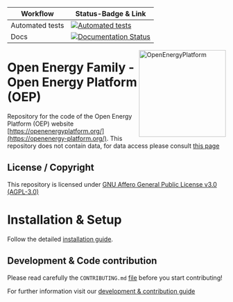 <!--
SPDX-FileCopyrightText: 2025 Adel Memariani <https://github.com/adelmemariani> © Otto-von-Guericke-Universität Magdeburg
SPDX-FileCopyrightText: 2025 Pierre Francois <https://github.com/Bachibouzouk> © Reiner Lemoine Institut
SPDX-FileCopyrightText: 2025 Pierre Francois <https://github.com/Bachibouzouk> © Reiner Lemoine Institut
SPDX-FileCopyrightText: 2025 Christian Winger <https://github.com/wingechr> © Öko-Institut e.V.
SPDX-FileCopyrightText: 2025 Eike Broda <https://github.com/ebroda>
SPDX-FileCopyrightText: 2025 Johann Wagner <https://github.com/johannwagner>  © Otto-von-Guericke-Universität Magdeburg
SPDX-FileCopyrightText: 2025 Johann Wagner <https://github.com/johannwagner>  © Otto-von-Guericke-Universität Magdeburg
SPDX-FileCopyrightText: 2025 Johann Wagner <https://github.com/johannwagner>  © Otto-von-Guericke-Universität Magdeburg
SPDX-FileCopyrightText: 2025 Jonas Huber <https://github.com/jh-RLI> © Reiner Lemoine Institut
SPDX-FileCopyrightText: 2025 Jonas Huber <https://github.com/jh-RLI> © Reiner Lemoine Institut
SPDX-FileCopyrightText: 2025 Kirann Bhavaraju <https://github.com/KirannBhavaraju> © Otto-von-Guericke-Universität Magdeburg
SPDX-FileCopyrightText: 2025 Ludwig Hülk <https://github.com/Ludee> © Reiner Lemoine Institut
SPDX-FileCopyrightText: 2025 Martin Glauer <https://github.com/MGlauer> © Otto-von-Guericke-Universität Magdeburg
SPDX-FileCopyrightText: 2025 Martin Glauer <https://github.com/MGlauer> © Otto-von-Guericke-Universität Magdeburg
SPDX-FileCopyrightText: 2025 Martin Glauer <https://github.com/MGlauer> © Otto-von-Guericke-Universität Magdeburg
SPDX-FileCopyrightText: 2025 Pierre Francois <https://github.com/Bachibouzouk> © Reiner Lemoine Institut
SPDX-FileCopyrightText: 2025 RL-INSTITUT\hendrik.huyskens <https://github.com/henhuy> © Reiner Lemoine Institut
SPDX-FileCopyrightText: 2025 Christian Winger <https://github.com/wingechr> © Öko-Institut e.V.
SPDX-FileCopyrightText: 2025 Jonas Huber <https://github.com/jh-RLI> © Reiner Lemoine Institut
SPDX-FileCopyrightText: 2025 Jonas Huber <https://github.com/jh-RLI> © Reiner Lemoine Institut
SPDX-FileCopyrightText: 2025 Lara Christmann <https://github.com/solar-c> © Reiner Lemoine Institut
SPDX-FileCopyrightText: 2025 Mirjam Stappel <https://github.com/stap-m> © Fraunhofer IEE
SPDX-FileCopyrightText: 2025 Christian Winger <https://github.com/wingechr> © Öko-Institut e.V.

SPDX-License-Identifier: CC0-1.0
-->

| Workflow        | Status-Badge & Link                                                                                                                                                                                                  |
| --------------- | -------------------------------------------------------------------------------------------------------------------------------------------------------------------------------------------------------------------- |
| Automated tests | [![Automated tests](https://github.com/OpenEnergyPlatform/oeplatform/actions/workflows/automated-testing.yaml/badge.svg)](https://github.com/OpenEnergyPlatform/oeplatform/actions/workflows/automated-testing.yaml) |
| Docs            | [![Documentation Status](https://github.com/OpenEnergyPlatform/oeplatform/actions/workflows/deploy-docs.yaml/badge.svg)](https://openenergyplatform.github.io/oeplatform/)                                           |

<a href="https://openenergyplatform.org/"><img align="right" width="200" height="200" src="https://avatars2.githubusercontent.com/u/37101913?s=400&u=9b593cfdb6048a05ea6e72d333169a65e7c922be&v=4" alt="OpenEnergyPlatform"></a>

# Open Energy Family - Open Energy Platform (OEP)

Repository for the code of the Open Energy Platform (OEP) website [https://openenergyplatform.org/](https://openenergy-platform.org/). This repository does not contain data, for data access please consult [this page](https://github.com/OpenEnergyPlatform/organisation/blob/master/README.md)

## License / Copyright

This repository is licensed under [GNU Affero General Public License v3.0 (AGPL-3.0)](https://www.gnu.org/licenses/agpl-3.0.en.html)

# Installation & Setup

Follow the detailed [installation guide](https://openenergyplatform.github.io/oeplatform/installation/guides/installation/).

## Development & Code contribution

Please read carefully the `CONTRIBUTING.md` [file](https://github.com/OpenEnergyPlatform/oeplatform/blob/develop/CONTRIBUTING.md) before you start contributing!

For further information visit our [development & contribution guide](https://openenergyplatform.github.io/oeplatform/dev/)
